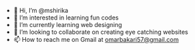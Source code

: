 - 👋 Hi, I’m @mshirika
- 👀 I’m interested in learning fun codes 
- 🌱 I’m currently learning web designing 
- 💞️ I’m looking to collaborate on creating eye catching websites 
- 📫 How to reach me on Gmail at omarbakari57@gmail.com 

<!---
mshirika/mshirika is a ✨ special ✨ repository because its `README.md` (this file) appears on your GitHub profile.
You can click the Preview link to take a look at your changes.
--->
